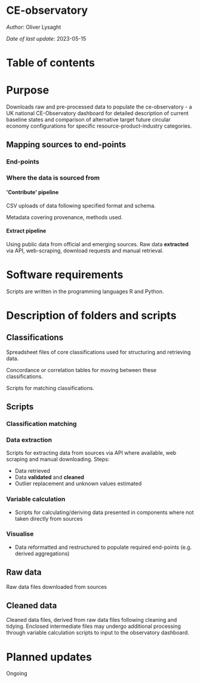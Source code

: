 # CE-observatory

*Author*: Oliver Lysaght

*Date of last update*: 2023-05-15

# Table of contents

# Purpose

Downloads raw and pre-processed data to populate the ce-observatory - a UK national CE-Observatory dashboard for detailed description of current baseline states and comparison of alternative target future circular economy configurations for specific resource-product-industry categories.

## Mapping sources to end-points

### End-points

### Where the data is sourced from

#### **'Contribute' pipeline**

CSV uploads of data following specified format and schema.

Metadata covering provenance, methods used.

#### **Extract pipeline**

Using public data from official and emerging sources. Raw data **extracted** via API, web-scraping, download requests and manual retrieval.

# Software requirements

Scripts are written in the programming languages R and Python.

# Description of folders and scripts

## Classifications

Spreadsheet files of core classifications used for structuring and retrieving data.

Concordance or correlation tables for moving between these classifications.

Scripts for matching classifications.

## Scripts

### Classification matching

### Data extraction

Scripts for extracting data from sources via API where available, web scraping and manual downloading. Steps:

-   Data retrieved
-   Data **validated** and **cleaned**
-   Outlier replacement and unknown values estimated

### Variable calculation

-   Scripts for calculating/deriving data presented in components where not taken directly from sources

### Visualise

-   Data reformatted and restructured to populate required end-points (e.g. derived aggregations)

## Raw data

Raw data files downloaded from sources

## Cleaned data

Cleaned data files, derived from raw data files following cleaning and tidying. Enclosed intermediate files may undergo additional processing through variable calculation scripts to input to the observatory dashboard.

# Planned updates

Ongoing
